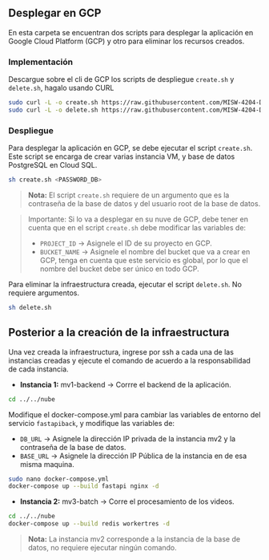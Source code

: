 ## Desplegar en GCP

En esta carpeta se encuentran dos scripts para desplegar la aplicación en Google Cloud Platform (GCP) y otro para eliminar los recursos creados.

### Implementación

Descargue sobre el cli de GCP los scripts de despliegue `create.sh` y `delete.sh`, hagalo usando CURL

```bash
sudo curl -L -o create.sh https://raw.githubusercontent.com/MISW-4204-Desarrollo-de-SW-en-la-nube/Proyecto-SW-Nube/main/gcp/create.sh
sudo curl -L -o delete.sh https://raw.githubusercontent.com/MISW-4204-Desarrollo-de-SW-en-la-nube/Proyecto-SW-Nube/main/gcp/delete.sh
```



### Despliegue

Para desplegar la aplicación en GCP, se debe ejecutar el script `create.sh`. Este script se encarga de crear varias instancia VM, y base de datos PostgreSQL en Cloud SQL.

```bash
sh create.sh <PASSWORD_DB>
```
 > **Nota:** El script `create.sh` requiere de un argumento que es la contraseña de la base de datos y del usuario root de la base de datos.

 > Importante: Si lo va a desplegar en su nuve de GCP, debe tener en cuenta que en el script `create.sh` debe modificar las variables de:
> - `PROJECT_ID` -> Asignele el ID de su proyecto en GCP.
> - `BUCKET_NAME` -> Asignele el nombre del bucket que va a crear en GCP, tenga en cuenta que este servicio es global, por lo que el nombre del bucket debe ser único en todo GCP.
 

Para eliminar la infraestructura creada, ejecutar el script `delete.sh`. No requiere argumentos.

```bash
sh delete.sh
```

## Posterior a la creación de la infraestructura

Una vez creada la infraestructura, ingrese por ssh a cada una de las instancias creadas y ejecute el comando de acuerdo a la responsabilidad de cada instancia.

 - **Instancia 1:** mv1-backend -> Corrre el backend de la aplicación.

```bash
cd ../../nube
```

  Modifique el docker-compose.yml para cambiar las variables de entorno del servicio `fastapiback`, y modifique las variables de:

  - `DB_URL` -> Asignele la dirección IP privada de la instancia mv2 y la contraseña de la base de datos.
  - `BASE_URL` -> Asignele la dirección IP Pública de la instancia en de esa misma maquina.

```bash
sudo nano docker-compose.yml
docker-compose up --build fastapi nginx -d
```

 - **Instancia 2:** mv3-batch -> Corre el procesamiento de los videos.

```bash
cd ../../nube
docker-compose up --build redis workertres -d
```

 > **Nota:** La instancia mv2 corresponde a la instancia de la base de datos, no requiere ejecutar ningún comando.


